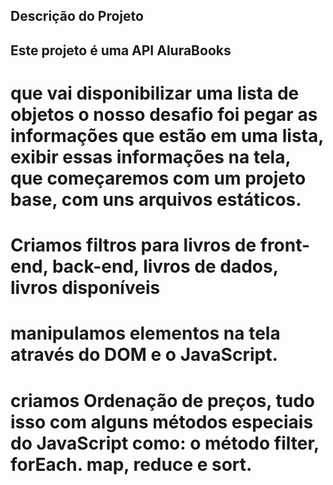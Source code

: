 ## Descrição do Projeto

## Este projeto é uma API AluraBooks

# que vai disponibilizar uma lista de objetos o nosso desafio foi pegar as informações que estão em uma lista, exibir essas informações na tela, que começaremos com um projeto base, com uns arquivos estáticos.

# Criamos filtros para livros de front-end, back-end, livros de dados, livros disponíveis

# manipulamos elementos na tela através do DOM e o JavaScript.

# criamos Ordenação de preços, tudo isso com alguns métodos especiais do JavaScript como: o método filter, forEach. map, reduce e sort.

